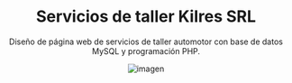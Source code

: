 <div align="center">
  <h1><b>Servicios de taller Kilres SRL</b></h1>
  <p>Diseño de página web de servicios de taller automotor con base de datos MySQL y programación PHP.</p>
  <img src="https://i.postimg.cc/tg26WWWK/Captura-de-pantalla-28-5-2024-144628-localhost.jpg" alt="imagen">
</div>

